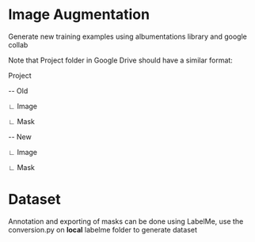 # Image Augmentation
Generate new training examples using albumentations library and google collab

Note that Project folder in Google Drive should have a similar format:

Project

-- Old

   ∟ Image

   ∟ Mask

-- New 

   ∟ Image

   ∟ Mask

# Dataset
Annotation and exporting of masks can be done using LabelMe, use the conversion.py on **local** labelme folder to generate dataset
